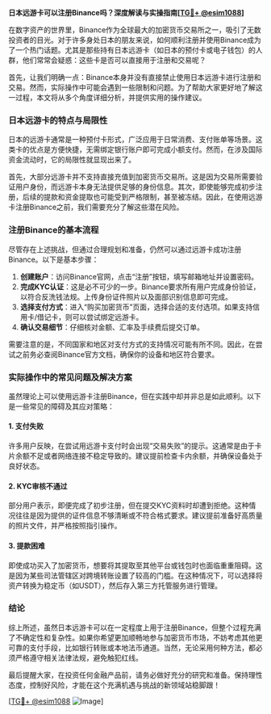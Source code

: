 **日本远游卡可以注册Binance吗？深度解读与实操指南[[TG💪+ @esim1088](https://t.me/s/esim1088)]**

在数字资产的世界里，Binance作为全球最大的加密货币交易所之一，吸引了无数投资者的目光。对于许多身处日本的朋友来说，如何顺利注册并使用Binance成为了一个热门话题。尤其是那些持有日本远游卡（如日本的预付卡或电子钱包）的人群，他们常常会疑惑：这些卡是否可以直接用于注册和交易呢？

首先，让我们明确一点：Binance本身并没有直接禁止使用日本远游卡进行注册和交易。然而，实际操作中可能会遇到一些限制和问题。为了帮助大家更好地了解这一过程，本文将从多个角度详细分析，并提供实用的操作建议。

### 日本远游卡的特点与局限性

日本的远游卡通常是一种预付卡形式，广泛应用于日常消费、支付账单等场景。这类卡的优点是方便快捷，无需绑定银行账户即可完成小额支付。然而，在涉及国际资金流动时，它的局限性就显现出来了。

首先，大部分远游卡并不支持直接充值到加密货币交易所。这是因为交易所需要验证用户身份，而远游卡本身无法提供足够的身份信息。其次，即使能够完成初步注册，后续的提款和资金提取也可能受到严格限制，甚至被冻结。因此，在使用远游卡注册Binance之前，我们需要充分了解这些潜在风险。

### 注册Binance的基本流程

尽管存在上述挑战，但通过合理规划和准备，仍然可以通过远游卡成功注册Binance。以下是基本步骤：

1. **创建账户**：访问Binance官网，点击“注册”按钮，填写邮箱地址并设置密码。
2. **完成KYC认证**：这是必不可少的一步。Binance要求所有用户完成身份验证，以符合反洗钱法规。上传身份证件照片以及面部识别信息即可完成。
3. **选择支付方式**：进入“购买加密货币”页面，选择合适的支付选项。如果支持信用卡/借记卡，则可以尝试绑定远游卡。
4. **确认交易细节**：仔细核对金额、汇率及手续费后提交订单。

需要注意的是，不同国家和地区对支付方式的支持情况可能有所不同。因此，在尝试之前务必查阅Binance官方文档，确保你的设备和地区符合要求。

### 实际操作中的常见问题及解决方案

虽然理论上可以使用远游卡注册Binance，但在实践中却并非总是如此顺利。以下是一些常见的障碍及其应对策略：

#### 1. 支付失败
许多用户反映，在尝试用远游卡支付时会出现“交易失败”的提示。这通常是由于卡片余额不足或者网络连接不稳定导致的。建议提前检查卡内余额，并确保设备处于良好状态。

#### 2. KYC审核不通过
部分用户表示，即便完成了初步注册，但在提交KYC资料时却遭到拒绝。这种情况往往是因为提供的证件信息不够清晰或不符合格式要求。建议提前准备好高质量的照片文件，并严格按照指引操作。

#### 3. 提款困难
即使成功买入了加密货币，想要将其提取至其他平台或钱包时也面临重重阻碍。这是因为某些司法管辖区对跨境转账设置了较高的门槛。在这种情况下，可以选择将资产转换为稳定币（如USDT），然后存入第三方托管服务进行管理。

### 结论

综上所述，虽然日本远游卡可以在一定程度上用于注册Binance，但整个过程充满了不确定性和复杂性。如果你希望更加顺畅地参与加密货币市场，不妨考虑其他更可靠的支付手段，比如银行转账或本地法币通道。当然，无论采用何种方法，都必须严格遵守相关法律法规，避免触犯红线。

最后提醒大家，在投资任何金融产品前，请务必做好充分的研究和准备。保持理性态度，控制好风险，才能在这个充满机遇与挑战的新领域站稳脚跟！

[[TG💪+ @esim1088](https://t.me/s/esim1088) ![Image](https://i.postimg.cc/4NQfJmqS/Snipaste-2025-05-13-00-14-12.png)]